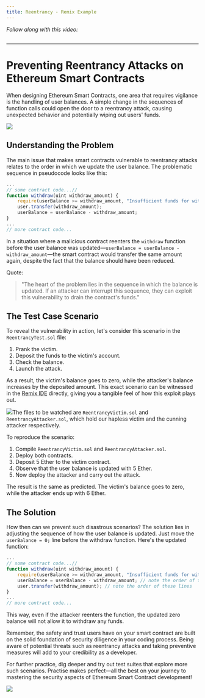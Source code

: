 ```yaml
---
title: Reentrancy - Remix Example
---
```


_Follow along with this video:_

## 

---

# Preventing Reentrancy Attacks on Ethereum Smart Contracts

When designing Ethereum Smart Contracts, one area that requires vigilance is the handling of user balances. A simple change in the sequences of function calls could open the door to a reentrancy attack, causing unexpected behavior and potentially wiping out users' funds.

![](https://cdn.videotap.com/1J27BMPtiIfHtQifcabU-6.42.png)

## Understanding the Problem

The main issue that makes smart contracts vulnerable to reentrancy attacks relates to the order in which we update the user balance. The problematic sequence in pseudocode looks like this:

```javascript
...
// some contract code...//
function withdraw(uint withdraw_amount) {
    require(userBalance >= withdraw_amount, "Insufficient funds for withdraw request.");
    user.transfer(withdraw_amount);
    userBalance = userBalance - withdraw_amount;
}
...
// more contract code...
```

In a situation where a malicious contract reenters the `withdraw` function before the user balance was updated—`userBalance = userBalance - withdraw_amount`—the smart contract would transfer the same amount again, despite the fact that the balance should have been reduced.

Quote:

> "The heart of the problem lies in the sequence in which the balance is updated. If an attacker can interrupt this sequence, they can exploit this vulnerability to drain the contract's funds."

## The Test Case Scenario

To reveal the vulnerability in action, let's consider this scenario in the `ReentrancyTest.sol` file:

1. Prank the victim.
2. Deposit the funds to the victim's account.
3. Check the balance.
4. Launch the attack.

As a result, the victim's balance goes to zero, while the attacker's balance increases by the deposited amount. This exact scenario can be witnessed in the [Remix IDE](https://remix.ethereum.org) directly, giving you a tangible feel of how this exploit plays out.

![](https://cdn.videotap.com/LzhPJ3RR0EUmXpogirbd-102.71.png)The files to be watched are `ReentrancyVictim.sol` and `ReentrancyAttacker.sol`, which hold our hapless victim and the cunning attacker respectively.

To reproduce the scenario:

1. Compile `ReentrancyVictim.sol` and `ReentrancyAttacker.sol`.
2. Deploy both contracts.
3. Deposit 5 Ether to the victim contract.
4. Observe that the user balance is updated with 5 Ether.
5. Now deploy the attacker and carry out the attack.

The result is the same as predicted. The victim's balance goes to zero, while the attacker ends up with 6 Ether.

## The Solution

How then can we prevent such disastrous scenarios? The solution lies in adjusting the sequence of how the user balance is updated. Just move the `userBalance = 0;` line before the withdraw function. Here's the updated function:

```javascript
...
// some contract code...//
function withdraw(uint withdraw_amount) {
    require(userBalance >= withdraw_amount, "Insufficient funds for withdraw request.");
    userBalance = userBalance - withdraw_amount; // note the order of these lines
    user.transfer(withdraw_amount); // note the order of these lines
}
...
// more contract code...
```

This way, even if the attacker reenters the function, the updated zero balance will not allow it to withdraw any funds.

Remember, the safety and trust users have on your smart contract are built on the solid foundation of security diligence in your coding process. Being aware of potential threats such as reentrancy attacks and taking preventive measures will add to your credibility as a developer.

For further practice, dig deeper and try out test suites that explore more such scenarios. Practise makes perfect—all the best on your journey to mastering the security aspects of Ethereum Smart Contract development!

![](https://cdn.videotap.com/O8nYCKukwbgtzZaFQ7DU-195.79.png)
